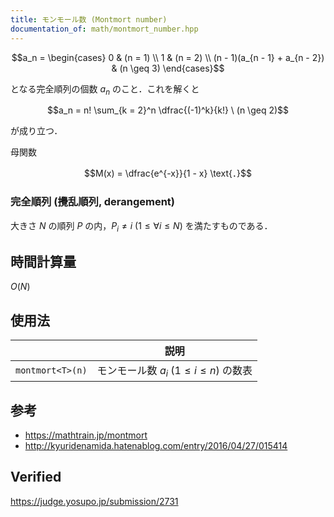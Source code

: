 ```yaml
---
title: モンモール数 (Montmort number)
documentation_of: math/montmort_number.hpp
---
```


$$a_n = \begin{cases} 0 & (n = 1) \\ 1 & (n = 2) \\ (n - 1)(a_{n - 1} + a_{n - 2}) & (n \geq 3) \end{cases}$$

となる完全順列の個数 $a_n$ のこと．これを解くと

$$a_n = n! \sum_{k = 2}^n \dfrac{(-1)^k}{k!} \ (n \geq 2)$$

が成り立つ．

母関数

$$M(x) = \dfrac{e^{-x}}{1 - x} \text{．}$$


### 完全順列 (攪乱順列, derangement)

大きさ $N$ の順列 $P$ の内，$P_i \neq i \ (1 \leq \forall i \leq N)$ を満たすものである．


## 時間計算量

$O(N)$


## 使用法

||説明|
|:--:|:--:|
|`montmort<T>(n)`|モンモール数 $a_i \ (1 \leq i \leq n)$ の数表|


## 参考

- https://mathtrain.jp/montmort
- http://kyuridenamida.hatenablog.com/entry/2016/04/27/015414


## Verified

https://judge.yosupo.jp/submission/2731
